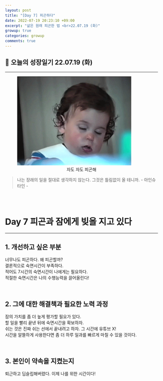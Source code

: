 ```yaml
---
layout: post
title: "[Day 7] 피곤하다"
date: 2022-07-19 20:23:10 +09:00
excerpt: "삶은 원래 피곤한 법 <br>22.07.19 (화)"
growup: true
categories: growup
comments: true
---
```

## 📒 오늘의 성장일기 22.07.19 (화)
---------------------------

<figure>
    <a href="/assets/img/grow/2022-07-19/fatigue.gif"><img src="/assets/img/grow/2022-07-19/fatigue.gif"></a>    
    <figcaption style="text-align:center">자도 자도 피곤해</figcaption>
</figure>

> 나는 장래의 일을 절대로 생각하지 않는다. 그것은 틀림없이 올 테니까. - 아인슈타인 -

<br>
<br>

# Day 7 피곤과 잠에게 빚을 지고 있다
---
## 1. 개선하고 싶은 부분
너무나도 피곤하다. 왜 피곤할까?  
결론적으로 숙면시간이 부족하다.  
적어도 7시간의 숙면시간이 나에게는 필요하다.  
적절한 숙면시간은 나의 수행능력을 끌어올린다!

<br>

## 2. 그에 대한 해결책과 필요한 노력 과정
잠의 가치를 좀 더 높게 평가할 필요가 있다.  
할 일을 빨리 끝낸 뒤에 숙면시간을 확보하자.  
쉬는 것은 진짜 쉬는 선에서 끝내려고 하자. 그 시간에 유튜브 X!  
시간을 알뜰하게 사용한다면 좀 더 하루 일과를 빠르게 마칠 수 있을 것이다.

<br>

## 3. 본인이 약속을 지켰는지
퇴근하고 딥슬립해버렸다. 이제 나를 위한 시간이다!


<br>
<br>
<br>

[jekyll-docs]: https://jekyllrb.com/docs/home
[jekyll-gh]:   https://github.com/jekyll/jekyll
[jekyll-talk]: https://talk.jekyllrb.com/
